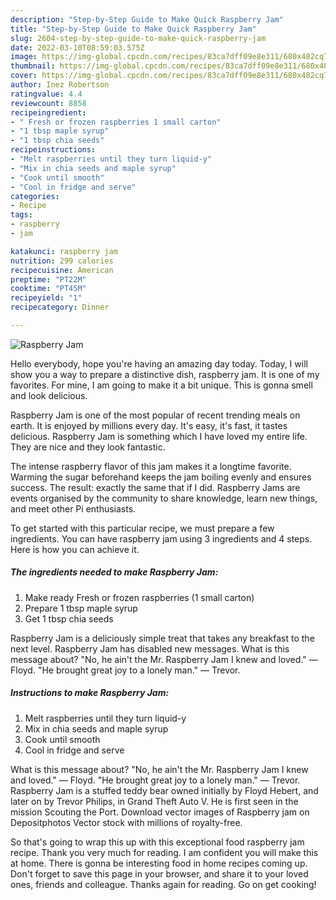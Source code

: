 ```yaml
---
description: "Step-by-Step Guide to Make Quick Raspberry Jam"
title: "Step-by-Step Guide to Make Quick Raspberry Jam"
slug: 2604-step-by-step-guide-to-make-quick-raspberry-jam
date: 2022-03-10T08:59:03.575Z
image: https://img-global.cpcdn.com/recipes/83ca7dff09e8e311/680x482cq70/raspberry-jam-recipe-main-photo.jpg
thumbnail: https://img-global.cpcdn.com/recipes/83ca7dff09e8e311/680x482cq70/raspberry-jam-recipe-main-photo.jpg
cover: https://img-global.cpcdn.com/recipes/83ca7dff09e8e311/680x482cq70/raspberry-jam-recipe-main-photo.jpg
author: Inez Robertson
ratingvalue: 4.4
reviewcount: 8858
recipeingredient:
- " Fresh or frozen raspberries 1 small carton"
- "1 tbsp maple syrup"
- "1 tbsp chia seeds"
recipeinstructions:
- "Melt raspberries until they turn liquid-y"
- "Mix in chia seeds and maple syrup"
- "Cook until smooth"
- "Cool in fridge and serve"
categories:
- Recipe
tags:
- raspberry
- jam

katakunci: raspberry jam 
nutrition: 299 calories
recipecuisine: American
preptime: "PT22M"
cooktime: "PT45M"
recipeyield: "1"
recipecategory: Dinner

---
```



![Raspberry Jam](https://img-global.cpcdn.com/recipes/83ca7dff09e8e311/680x482cq70/raspberry-jam-recipe-main-photo.jpg)

Hello everybody, hope you're having an amazing day today. Today, I will show you a way to prepare a distinctive dish, raspberry jam. It is one of my favorites. For mine, I am going to make it a bit unique. This is gonna smell and look delicious.

Raspberry Jam is one of the most popular of recent trending meals on earth. It is enjoyed by millions every day. It's easy, it's fast, it tastes delicious. Raspberry Jam is something which I have loved my entire life. They are nice and they look fantastic.

The intense raspberry flavor of this jam makes it a longtime favorite. Warming the sugar beforehand keeps the jam boiling evenly and ensures success. The result: exactly the same that if I did. Raspberry Jams are events organised by the community to share knowledge, learn new things, and meet other Pi enthusiasts.


To get started with this particular recipe, we must prepare a few ingredients. You can have raspberry jam using 3 ingredients and 4 steps. Here is how you can achieve it.

<!--inarticleads1-->

##### The ingredients needed to make Raspberry Jam:

1. Make ready  Fresh or frozen raspberries (1 small carton)
1. Prepare 1 tbsp maple syrup
1. Get 1 tbsp chia seeds


Raspberry Jam is a deliciously simple treat that takes any breakfast to the next level. Raspberry Jam has disabled new messages. What is this message about? "No, he ain&#39;t the Mr. Raspberry Jam I knew and loved." — Floyd. "He brought great joy to a lonely man." — Trevor. 

<!--inarticleads2-->

##### Instructions to make Raspberry Jam:

1. Melt raspberries until they turn liquid-y
1. Mix in chia seeds and maple syrup
1. Cook until smooth
1. Cool in fridge and serve


What is this message about? "No, he ain&#39;t the Mr. Raspberry Jam I knew and loved." — Floyd. "He brought great joy to a lonely man." — Trevor. Raspberry Jam is a stuffed teddy bear owned initially by Floyd Hebert, and later on by Trevor Philips, in Grand Theft Auto V. He is first seen in the mission Scouting the Port. Download vector images of Raspberry jam on Depositphotos Vector stock with millions of royalty-free. 

So that's going to wrap this up with this exceptional food raspberry jam recipe. Thank you very much for reading. I am confident you will make this at home. There is gonna be interesting food in home recipes coming up. Don't forget to save this page in your browser, and share it to your loved ones, friends and colleague. Thanks again for reading. Go on get cooking!
